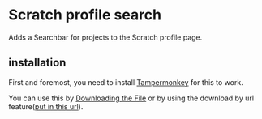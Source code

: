 # Scratch profile search
Adds a Searchbar for projects to the Scratch profile page.

## installation
First and foremost, you need to install [Tampermonkey](https://www.tampermonkey.net/) for this to work.

You can use this by [Downloading the File](https://github.com/Steve0Greatness/Search-projects-on-Scratch-Profile/blob/main/Scratch-Profile-Search.user.js) or by using the download by url feature([put in this url](https://github.com/Steve0Greatness/Search-projects-on-Scratch-Profile/raw/main/Search%20projects%20on%20Scratch%20Profile.user.js)).
